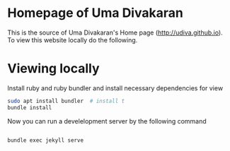 Homepage of Uma Divakaran
==========================

This is the source of Uma Divakaran's Home page
(http://udiva.github.io).  To view this website locally do the
following.

Viewing locally
===============

Install ruby and ruby bundler and install necessary dependencies for view

```bash
sudo apt install bundler  # install t
bundle install

```

Now you can run a develelopment server by the following command

```bash

bundle exec jekyll serve

```
